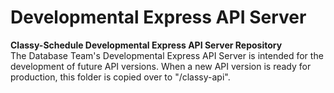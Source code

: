 # Developmental Express API Server
**Classy-Schedule Developmental Express API Server Repository**
</br>
The Database Team's Developmental Express API Server is intended for the development of future API versions. When a new API version is ready for production, this folder is copied over to "/classy-api".
